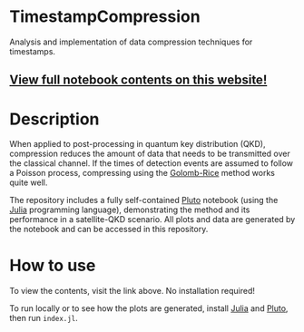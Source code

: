 # TimestampCompression
Analysis and implementation of data compression techniques for timestamps.

## [View full notebook contents on this website!](https://xqp-munich.github.io/TimestampCompression/)

# Description

When applied to post-processing in quantum key distribution (QKD), compression reduces the amount of data that needs to be transmitted over the classical channel.
If the times of detection events are assumed to follow a Poisson process, compressing using the [Golomb-Rice](https://duckduckgo.com/?t=ffab&q=Golomb-Rice&ia=web) method works quite well.

The repository includes a fully self-contained [Pluto](https://github.com/fonsp/Pluto.jl) notebook (using the [Julia](https://julialang.org/) programming language), demonstrating the method and its performance in a satellite-QKD scenario. All plots and data are generated by the notebook and can be accessed in this repository.

# How to use

To view the contents, visit the link above. No installation required!

To run locally or to see how the plots are generated, install [Julia](https://julialang.org/) and [Pluto](https://github.com/fonsp/Pluto.jl), then run `index.jl`.
